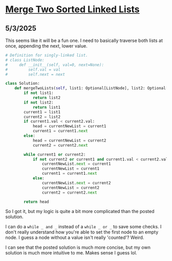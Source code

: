 # [Merge Two Sorted Linked Lists](https://neetcode.io/problems/merge-two-sorted-linked-lists)

## 5/3/2025

This seems like it will be a fun one. I need to basically traverse both lists at once, appending the next, lower value.

```python
# Definition for singly-linked list.
# class ListNode:
#     def __init__(self, val=0, next=None):
#         self.val = val
#         self.next = next

class Solution:
    def mergeTwoLists(self, list1: Optional[ListNode], list2: Optional[ListNode]) -> Optional[ListNode]:
        if not list1:
            return list2
        if not list2:
            return list1
        current1 = list1
        current2 = list2
        if current1.val < current2.val:
            head = currentNewList = current1
            current1 = current1.next
        else:
            head = currentNewList = current2
            current2 = current2.next

        while current1 or current2:
            if not current2 or current1 and current1.val < current2.val:
                currentNewList.next = current1
                currentNewList = current1
                current1 = current1.next
            else:
                currentNewList.next = current2
                currentNewList = current2
                current2 = current2.next

        return head
```

So I got it, but my logic is quite a bit more complicated than the posted solution.

I can do a `while _ and _` instead of a `while _ or _` to save some checks. I don't really understand how you're able to set the first node to an empty node. I guess a node without a value isn't really 'counted'? Weird.

I can see that the posted solution is much more concise, but my own solution is much more intuitive to me. Makes sense I guess lol.
